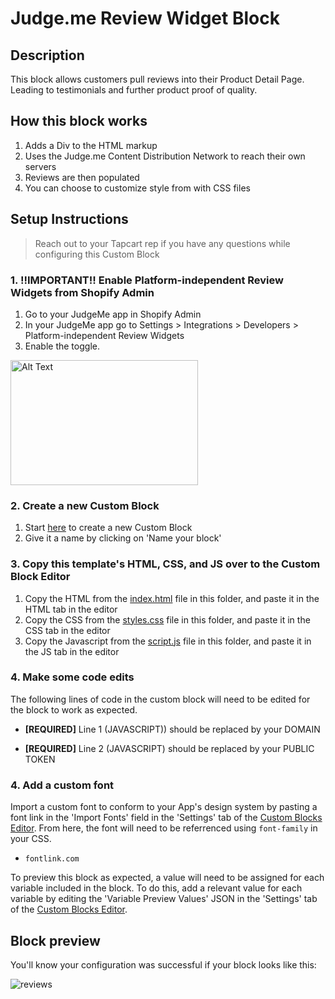 # Judge.me Review Widget Block

## Description
This block allows customers pull reviews into their Product Detail Page. Leading to testimonials and further product proof of quality.

## How this block works
1. Adds a Div to the HTML markup
2. Uses the Judge.me Content Distribution Network to reach their own servers
3. Reviews are then populated
4. You can choose to customize style from with CSS files

## Setup Instructions
> Reach out to your Tapcart rep if you have any questions while configuring this Custom Block

### 1. !!IMPORTANT!! Enable Platform-independent Review Widgets from Shopify Admin 
1. Go to your JudgeMe app in Shopify Admin
2. In your JudgeMe app go to Settings > Integrations > Developers > Platform-independent Review Widgets
3. Enable the toggle.  

<img src="/Judge.me Review Widget Block/assets/Screenshot 2023-05-16 at 3.27.57 PM.png" alt="Alt Text" width="300" height="200">

### 2. Create a new Custom Block
1. Start [here](https://app.tapcart.com/custom-blocks) to create a new Custom Block
2. Give it a name by clicking on 'Name your block'

### 3. Copy this template's HTML, CSS, and JS over to the Custom Block Editor
1. Copy the HTML from the [index.html](#) file in this folder, and paste it in the HTML tab in the editor
2. Copy the CSS from the [styles.css](#) file in this folder, and paste it in the CSS tab in the editor
3. Copy the Javascript from the [script.js](#) file in this folder, and paste it in the JS tab in the editor

### 4. Make some code edits
The following lines of code in the custom block will need to be edited for the block to work as expected. 

- **[REQUIRED]** Line 1 (JAVASCRIPT)) should be replaced by your DOMAIN

- **[REQUIRED]** Line 2 (JAVASCRIPT) should be replaced by your PUBLIC TOKEN

### 4. Add a custom font
Import a custom font to conform to your App's design system by pasting a font link in the 'Import Fonts' field in the 'Settings' tab of the [Custom Blocks Editor](https://app.tapcart.com/custom-blocks). From here, the font will need to be referrenced using `font-family` in your CSS.

- `fontlink.com`

To preview this block as expected, a value will need to be assigned for each variable included in the block. To do this, add a relevant value for each variable by editing the 'Variable Preview Values' JSON in the 'Settings' tab of the [Custom Blocks Editor](https://app.tapcart.com/custom-blocks).

## Block preview
You'll know your configuration was successful if your block looks like this:

![reviews](https://user-images.githubusercontent.com/122114430/217679435-55c14587-6a58-46f4-a126-7fefc822c276.png)

